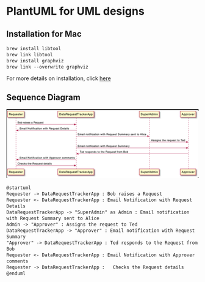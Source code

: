 

# PlantUML for UML designs


## Installation for Mac

```
brew install libtool
brew link libtool
brew install graphviz
brew link --overwrite graphviz
```
For more details on installation, click [here](https://plantuml.com/graphviz-dot)

## Sequence Diagram

![](sequence.png)
```
@startuml
Requester -> DataRequestTrackerApp : Bob raises a Request
Requester <- DataRequestTrackerApp : Email Notification with Request Details
DataRequestTrackerApp -> "SuperAdmin" as Admin : Email notification with Request Summary sent to Alice
Admin -> "Approver" : Assigns the request to Ted
DataRequestTrackerApp -> "Approver" : Email notification with Request Summary
"Approver" -> DataRequestTrackerApp : Ted responds to the Request from Bob
Requester <- DataRequestTrackerApp : Email Notification with Approver comments
Requester -> DataRequestTrackerApp :   Checks the Request details
@enduml
```
